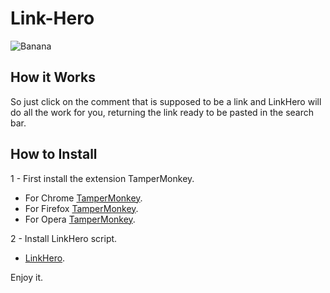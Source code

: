 # Link-Hero

![Banana](https://i.imgur.com/FWPSiEB.png)

## How it Works
So just click on the comment that is supposed to be a link and LinkHero will do all the work for you, returning the link ready to be pasted in the search bar.
## How to Install

1 - First install the extension TamperMonkey.
* For Chrome [TamperMonkey](https://chrome.google.com/webstore/detail/tampermonkey/dhdgffkkebhmkfjojejmpbldmpobfkfo).
* For Firefox [TamperMonkey](https://addons.mozilla.org/pt-BR/firefox/addon/tampermonkey).
* For Opera [TamperMonkey](https://addons.opera.com/pt-br/extensions/details/tampermonkey-beta).

2 - Install LinkHero script.
* [LinkHero](https://github.com/JefterRocha/Link-Hero/raw/master/linkHero.min.user.js).

Enjoy it.
